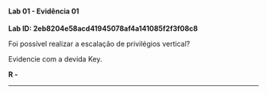 
#### Lab 01 - Evidência 01

**Lab ID:  2eb8204e58acd41945078af4a141085f2f3f08c8**


Foi possível realizar a escalação de privilégios vertical?  
  
Evidencie com a devida Key.

**R -**

---
